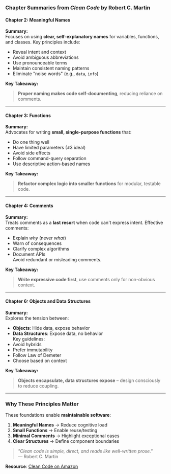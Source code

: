 ### Chapter Summaries from *Clean Code* by Robert C. Martin

#### Chapter 2: Meaningful Names  
**Summary:**  
Focuses on using **clear, self-explanatory names** for variables, functions, and classes. Key principles include:  
- Reveal intent and context  
- Avoid ambiguous abbreviations  
- Use pronounceable terms  
- Maintain consistent naming patterns  
- Eliminate "noise words" (e.g., `data`, `info`)  

**Key Takeaway:**  
> **Proper naming makes code self-documenting**, reducing reliance on comments.

---

#### Chapter 3: Functions  
**Summary:**  
Advocates for writing **small, single-purpose functions** that:  
- Do one thing well  
- Have limited parameters (≤3 ideal)  
- Avoid side effects  
- Follow command-query separation  
- Use descriptive action-based names  

**Key Takeaway:**  
> **Refactor complex logic into smaller functions** for modular, testable code.

---

#### Chapter 4: Comments  
**Summary:**  
Treats comments as a **last resort** when code can't express intent. Effective comments:  
- Explain *why* (never *what*)  
- Warn of consequences  
- Clarify complex algorithms  
- Document APIs  
Avoid redundant or misleading comments.  

**Key Takeaway:**  
> **Write expressive code first**, use comments only for non-obvious context.

---

#### Chapter 6: Objects and Data Structures  
**Summary:**  
Explores the tension between:  
- **Objects**: Hide data, expose behavior  
- **Data Structures**: Expose data, no behavior  
Key guidelines:  
- Avoid hybrids  
- Prefer immutability  
- Follow Law of Demeter  
- Choose based on context  

**Key Takeaway:**  
> **Objects encapsulate, data structures expose** – design consciously to reduce coupling.

---

### Why These Principles Matter  
These foundations enable **maintainable software**:  
1. **Meaningful Names** → Reduce cognitive load  
2. **Small Functions** → Enable reuse/testing  
3. **Minimal Comments** → Highlight exceptional cases  
4. **Clear Structures** → Define component boundaries  

> *"Clean code is simple, direct, and reads like well-written prose."*  
> — Robert C. Martin  

**Resource**: [Clean Code on Amazon](https://www.amazon.com/Clean-Code-Handbook-Software-Craftsmanship/dp/0132350882)

